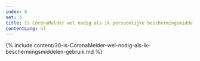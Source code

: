 ```yaml
---
index: 6
set: 3
title: Is CoronaMelder wel nodig als ik persoonlijke beschermingsmiddelen gebruik?  
contentLang: nl
---
```

{% include content/30-is-CoronaMelder-wel-nodig-als-ik-beschermingsmiddelen-gebruik.md %}
